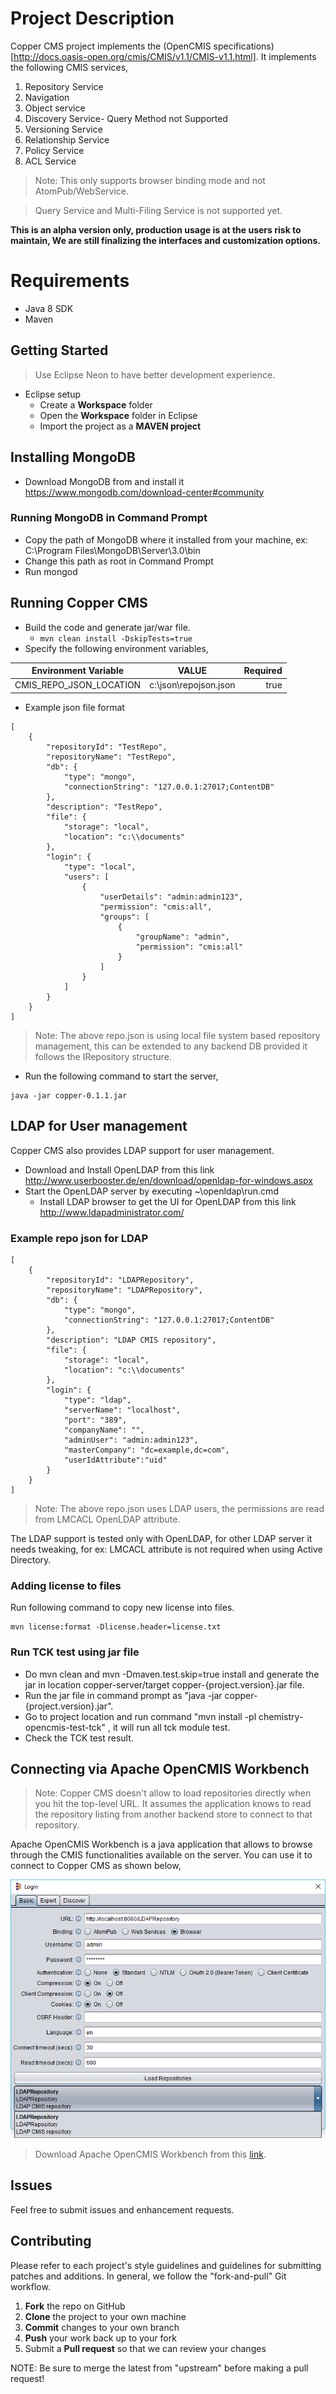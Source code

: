 # Project Description

Copper CMS project implements the (OpenCMIS specifications)[http://docs.oasis-open.org/cmis/CMIS/v1.1/CMIS-v1.1.html]. It implements the following CMIS services,

1. Repository Service
2. Navigation
3. Object service
4. Discovery Service- Query Method not Supported
5. Versioning Service
6. Relationship Service
7. Policy Service
8. ACL Service

> Note: This only supports browser binding mode and not AtomPub/WebService.

> Query Service and Multi-Filing Service is not supported yet.

**This is an alpha version only, production usage is at the users risk to maintain, We are still finalizing the interfaces and customization options.**

# Requirements
* Java 8 SDK
* Maven

## Getting Started

> Use Eclipse Neon to have better development experience.

* Eclipse setup
   * Create a **Workspace** folder
   * Open the **Workspace** folder in Eclipse
   * Import the project as a **MAVEN project**

## Installing MongoDB 
* Download MongoDB from and  install it https://www.mongodb.com/download-center#community

### Running MongoDB in Command Prompt

* Copy the path of MongoDB where it installed from your machine, ex: C:\Program Files\MongoDB\Server\3.0\bin
* Change this path as root in Command Prompt
* Run mongod

## Running Copper CMS
* Build the code and generate jar/war file.
    * `mvn clean install -DskipTests=true`
* Specify the following environment variables,

| Environment Variable       | VALUE         | Required             |
| ------------- |:-------------:| -----:|
| CMIS_REPO_JSON_LOCATION      | c:\\json\\repojson.json | true |

* Example json file format
```
[
    {
        "repositoryId": "TestRepo",
        "repositoryName": "TestRepo",
        "db": {
            "type": "mongo",
            "connectionString": "127.0.0.1:27017;ContentDB"
        },
        "description": "TestRepo",
        "file": {
            "storage": "local",
            "location": "c:\\documents"
        },
        "login": {
            "type": "local",
            "users": [
                {
                    "userDetails": "admin:admin123",
                    "permission": "cmis:all",
                    "groups": [
                        {
                            "groupName": "admin",
                            "permission": "cmis:all"
                        }
                    ]
                }
            ]
        }
    }
]
```
> Note: The above repo.json is using local file system based repository management, this can be extended to any backend DB provided it follows the IRepository structure.

* Run the following command to start the server,

```
java -jar copper-0.1.1.jar
```

## LDAP for User management

Copper CMS also provides LDAP support for user management.

* Download and Install OpenLDAP from this link http://www.userbooster.de/en/download/openldap-for-windows.aspx 
* Start the OpenLDAP server by executing ~\openldap\run.cmd
    * Install LDAP browser to get the UI for OpenLDAP from this link http://www.ldapadministrator.com/

### Example repo json for LDAP

```
[
    {
        "repositoryId": "LDAPRepository",
        "repositoryName": "LDAPRepository",
        "db": {
            "type": "mongo",
            "connectionString": "127.0.0.1:27017;ContentDB"
        },
        "description": "LDAP CMIS repository",
        "file": {
            "storage": "local",
            "location": "c:\\documents"
        },
        "login": {
            "type": "ldap",
            "serverName": "localhost",
            "port": "389",
            "companyName": "",
            "adminUser": "admin:admin123",
            "masterCompany": "dc=example,dc=com",
			"userIdAttribute":"uid"
        }
    }
]
```
> Note: The above repo.json uses LDAP users, the permissions are read from LMCACL OpenLDAP attribute.

The LDAP support is tested only with OpenLDAP, for other LDAP server it needs tweaking, for ex: LMCACL attribute is not required when using Active Directory.

### Adding license to files

Run following command to copy new license into files.

```
mvn license:format -Dlicense.header=license.txt

```
### Run TCK test using jar file

* Do mvn clean and mvn -Dmaven.test.skip=true install and generate the jar in location copper-server/target copper-{project.version}.jar file.
* Run the jar file in command prompt as "java -jar copper-{project.version}.jar".
* Go to project location and run command "mvn install -pl chemistry-opencmis-test-tck" , it will run all tck module test.
* Check the TCK test result.

## Connecting via Apache OpenCMIS Workbench

> Note: Copper CMS doesn't allow to load repositories directly when you hit the top-level URL. It assumes the application knows to read the repository listing from another backend store to connect to that repository.

Apache OpenCMIS Workbench is a java application that allows to browse through the CMIS functionalities available on the server. You can use it to connect to Copper CMS as shown below,

![Workbench](docs/img/workbench_connection.png "Workbench")

> Download Apache OpenCMIS Workbench from this [link](http://chemistry.apache.org/java/download.html).

Issues
------

Feel free to submit issues and enhancement requests.

Contributing
------------

Please refer to each project's style guidelines and guidelines for submitting patches and additions. In general, we follow the "fork-and-pull" Git workflow.

 1. **Fork** the repo on GitHub
 2. **Clone** the project to your own machine
 3. **Commit** changes to your own branch
 4. **Push** your work back up to your fork
 5. Submit a **Pull request** so that we can review your changes

NOTE: Be sure to merge the latest from "upstream" before making a pull request!
